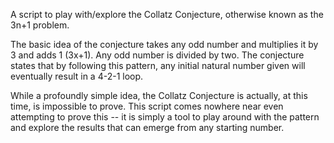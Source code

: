 A script to play with/explore the Collatz Conjecture, otherwise known as the 3n+1 problem.

The basic idea of the conjecture takes any odd number and multiplies it by 3 and adds 1 (3x+1). Any odd number is divided by two. The conjecture states that by following this pattern, any initial natural number given will eventually result in a 4-2-1 loop.

While a profoundly simple idea, the Collatz Conjecture is actually, at this time, is impossible to prove. This script comes nowhere near even attempting to prove this -- it is simply a tool to play around with the pattern and explore the results that can emerge from any starting number.